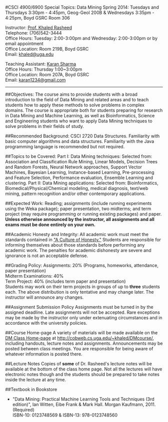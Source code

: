 #CSCI 4900/6900 Special Topics: Data Mining
Spring 2014: Tuesdays and Thursdays 3:30pm - 4:45pm, Geog-Geol 200B & Wednesdays 3:35pm - 4:25pm, Boyd GSRC Room 306

Instructor: [Prof. Khaled Rasheed](http://www.cs.uga.edu/~khaled/)  
Telephone: (706)542-3444  
Office Hours: Tuesday: 2:00-3:00pm and Wednesday: 2:00-3:00pm or by email appointment  
Office Location: Room 219B, Boyd GSRC  
Email: khaled@uga.edu

Teaching Assistant: [Karan Sharma](http://cobweb.cs.uga.edu/~sharma/)  
Office Hours: Thursday 1:00~3:00pm  
Office Location: Room 207A, Boyd GSRC  
Email: karan1234@gmail.com

---

##Objectives:
The course aims to provide students with a broad introduction to the field of Data Mining and related areas and to teach students how to apply these methods to solve problems in complex domains. The course is appropriate both for students preparing for research in Data Mining and Machine Learning, as well as Bioinformatics, Science and Engineering students who want to apply Data Mining techniques to solve problems in their fields of study.

##Recommended Background:
CSCI 2720 Data Structures. Familiarity with basic computer algorithms and data structures. Familiarity with the Java programming language is recommended but not required.

##Topics to be Covered:
Part I: Data Mining techniques: Selected from: Association and Classification Rule Mining, Linear Models, Decision Trees and Random Forests, Neural Network approaches, Support Vector Machines, Bayesian Learning, Instance-based Learning, Pre-processing and Feature Selection, Performance evaluation, Ensemble Learning and clustering.
Part II: Data Mining applications: Selected from: Bioinformatics, Biomedical/Physical/Chemical modeling, medical diagnosis, text/web mining, pattern recognition and/or other contemporary applications.

##Expected Work:
Reading; assignments (include running experiments using the Weka package); paper presentation, two midterms; and term project (may require programming or running existing packages) and paper. **Unless otherwise announced by the instructor, all assignments and all exams must be done entirely on your own.**

##Academic Honesty and Integrity:
All academic work must meet the standards contained in ["A Culture of Honesty."](http://www.uga.edu/honesty/ahpd/culture_honesty.htm) Students are responsible for informing themselves about those standards before performing any academic work. The penalties for academic dishonesty are severe and ignorance is not an acceptable defense.

##Grading Policy:
Assignments: 20% (Programs, homeworks, attendance, paper presentation)  
Midterm Examinations: 40%  
Term Project: 40% (includes term paper and presentation)  
Students may work on their term projects in groups of up to **three** students each. The above distribution is only tentative and may change later. The instructor will announce any changes. 

##Assignment Submission Policy
Assignments must be turned in by the assigned deadline. Late assignments will not be accepted. Rare exceptions may be made by the instructor only under extenuating circumstances and in accordance with the university policies.

##Course Home-page
A variety of materials will be made available on the [DM Class Home-page](http://cobweb.cs.uga.edu/~khaled/DMcourse/) at http://cobweb.cs.uga.edu/~khaled/DMcourse/, including handouts, lecture notes and assignments. Announcements may be posted between class meetings. You are responsible for being aware of whatever information is posted there. 

##Lecture Notes
Copies of **some** of Dr. Rasheed's lecture notes will be available at the bottom of the class home page. Not all the lectures will have electronic notes though and the students should be prepared to take notes inside the lecture at any time.

##Textbook in Bookstore
* "Data Mining: Practical Machine Learning Tools and Techniques (3rd edition)", Ian Witten, Eibe Frank & Mark Hall. Morgan Kaufmann, 2011. (Required)<br>ISBN-10: 0123748569 & ISBN-13: 978-0123748560 



